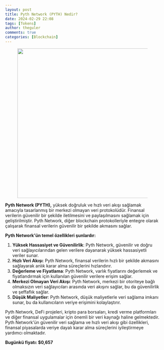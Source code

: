 ```yaml
---
layout: post
title: Pyth Network (PYTH) Nedir? 
date: 2024-02-29 22:08
tags: [Tokens]
author: theguler
comments: true
categories: [Blockchain]
---
```

<!-- wp:image {"id":11042,"width":"487px","height":"auto","sizeSlug":"large","linkDestination":"none"} -->
<figure class="wp-block-image size-large is-resized"><img src="https://theguler.wordpress.com/wp-content/uploads/2024/02/pyth.png?w=1024" alt="" class="wp-image-11042" style="width:487px;height:auto" /></figure>
<!-- /wp:image -->

<!-- wp:paragraph -->
<p><strong>Pyth Network (PYTH),</strong> yüksek doğruluk ve hızlı veri akışı sağlamak amacıyla tasarlanmış bir merkezi olmayan veri protokolüdür. Finansal verilerin güvenilir bir şekilde iletilmesini ve paylaşılmasını sağlamak için geliştirilmiştir. Pyth Network, diğer blockchain protokolleriyle entegre olarak çalışarak finansal verilerin güvenilir bir şekilde akmasını sağlar.</p>
<!-- /wp:paragraph -->

<!-- wp:paragraph -->
<p><strong>Pyth Network'ün temel özellikleri şunlardır:</strong></p>
<!-- /wp:paragraph -->

<!-- wp:list {"ordered":true} -->
<ol><!-- wp:list-item -->
<li><strong>Yüksek Hassasiyet ve Güvenilirlik</strong>: Pyth Network, güvenilir ve doğru veri sağlayıcılarından gelen verilere dayanarak yüksek hassasiyetli veriler sunar.</li>
<!-- /wp:list-item -->

<!-- wp:list-item -->
<li><strong>Hızlı Veri Akışı</strong>: Pyth Network, finansal verilerin hızlı bir şekilde akmasını sağlayarak anlık karar alma süreçlerini hızlandırır.</li>
<!-- /wp:list-item -->

<!-- wp:list-item -->
<li><strong>Değerleme ve Fiyatlama</strong>: Pyth Network, varlık fiyatlarını değerlemek ve fiyatlandırmak için kullanılan güvenilir verilere erişim sağlar.</li>
<!-- /wp:list-item -->

<!-- wp:list-item -->
<li><strong>Merkezi Olmayan Veri Akışı</strong>: Pyth Network, merkezi bir otoriteye bağlı olmaksızın veri sağlayıcıları arasında veri akışını sağlar, bu da güvenilirlik ve şeffaflık sağlar.</li>
<!-- /wp:list-item -->

<!-- wp:list-item -->
<li><strong>Düşük Maliyetler</strong>: Pyth Network, düşük maliyetlerle veri sağlama imkanı sunar, bu da kullanıcıların veriye erişimini kolaylaştırır.</li>
<!-- /wp:list-item --></ol>
<!-- /wp:list -->

<!-- wp:paragraph -->
<p>Pyth Network, DeFi projeleri, kripto para borsaları, kredi verme platformları ve diğer finansal uygulamalar için önemli bir veri kaynağı haline gelmektedir. Pyth Network'ün güvenilir veri sağlama ve hızlı veri akışı gibi özellikleri, finansal piyasalarda veriye dayalı karar alma süreçlerini iyileştirmeye yardımcı olmaktadır.</p>
<!-- /wp:paragraph -->

<!-- wp:paragraph -->
<p><strong>Bugünkü fiyatı:&nbsp;$0,657</strong></p>
<!-- /wp:paragraph -->
